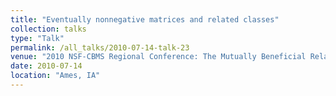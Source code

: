 ```yaml
---
title: "Eventually nonnegative matrices and related classes"
collection: talks
type: "Talk"
permalink: /all_talks/2010-07-14-talk-23
venue: "2010 NSF-CBMS Regional Conference: The Mutually Beneficial Relationship of Matrices and Graphs"
date: 2010-07-14
location: "Ames, IA"
---
```

